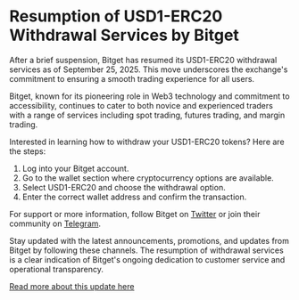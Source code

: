 # Resumption of USD1-ERC20 Withdrawal Services by Bitget

After a brief suspension, Bitget has resumed its USD1-ERC20 withdrawal services as of September 25, 2025. This move underscores the exchange's commitment to ensuring a smooth trading experience for all users.

Bitget, known for its pioneering role in Web3 technology and commitment to accessibility, continues to cater to both novice and experienced traders with a range of services including spot trading, futures trading, and margin trading. 

Interested in learning how to withdraw your USD1-ERC20 tokens? Here are the steps:
1. Log into your Bitget account.
2. Go to the wallet section where cryptocurrency options are available.
3. Select USD1-ERC20 and choose the withdrawal option.
4. Enter the correct wallet address and confirm the transaction.

For support or more information, follow Bitget on [Twitter](https://twitter.com/bitgetglobal) or join their community on [Telegram](https://t.me/BitgetENOfficial).

Stay updated with the latest announcements, promotions, and updates from Bitget by following these channels. The resumption of withdrawal services is a clear indication of Bitget's ongoing dedication to customer service and operational transparency.

[Read more about this update here](https://chain-base.xyz/resumption-of-usd1-erc20-withdrawal-services-by-bitget)